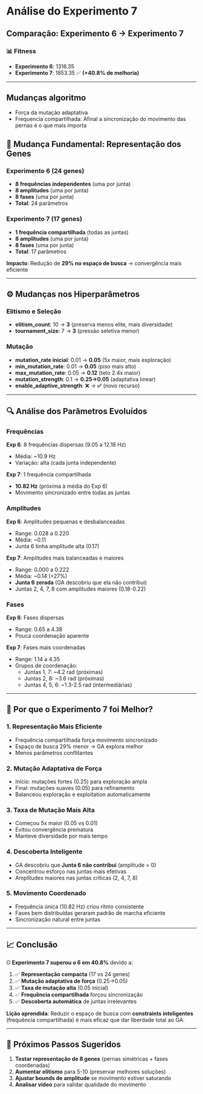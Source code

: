 # Análise do Experimento 7 

## Comparação: Experimento 6 → Experimento 7

### 📊 Fitness
- **Experimento 6**: 1316.35
- **Experimento 7**: 1853.35 ✅ **(+40.8% de melhoria)**

---
## Mudanças algoritmo
- Força da mutação adaptativa
- Frequencia compartilhada: Afinal a sincronização do movimento das pernas é o que mais importa 

## 🔄 Mudança Fundamental: Representação dos Genes
### Experimento 6 (24 genes)
- **8 frequências independentes** (uma por junta)
- **8 amplitudes** (uma por junta)
- **8 fases** (uma por junta)
- **Total**: 24 parâmetros

### Experimento 7 (17 genes)
- **1 frequência compartilhada** (todas as juntas)
- **8 amplitudes** (uma por junta)
- **8 fases** (uma por junta)
- **Total**: 17 parâmetros

**Impacto**: Redução de **29% no espaço de busca** → convergência mais eficiente

---

## ⚙️ Mudanças nos Hiperparâmetros

### Elitismo e Seleção
- **elitism_count**: 10 → **3** (preserva menos elite, mais diversidade)
- **tournament_size**: 7 → **3** (pressão seletiva menor)

### Mutação
- **mutation_rate inicial**: 0.01 → **0.05** (5x maior, mais exploração)
- **min_mutation_rate**: 0.01 → **0.05** (piso mais alto)
- **max_mutation_rate**: 0.05 → **0.12** (teto 2.4x maior)
- **mutation_strength**: 0.1 → **0.25→0.05** (adaptativa linear)
- **enable_adaptive_strength**: ❌ → **✅** (novo recurso)

---

## 🔍 Análise dos Parâmetros Evoluídos

### Frequências
**Exp 6**: 8 frequências dispersas (9.05 a 12.18 Hz)
- Média: ~10.9 Hz
- Variação: alta (cada junta independente)

**Exp 7**: 1 frequência compartilhada
- **10.82 Hz** (próxima à média do Exp 6)
- Movimento sincronizado entre todas as juntas

### Amplitudes
**Exp 6**: Amplitudes pequenas e desbalanceadas
- Range: 0.028 a 0.220
- Média: ~0.11
- Junta 6 tinha amplitude alta (0.17)

**Exp 7**: Amplitudes mais balanceadas e maiores
- Range: 0.000 a 0.222
- Média: ~0.14 (+27%)
- **Junta 6 zerada** (GA descobriu que ela não contribui)
- Juntas 2, 4, 7, 8 com amplitudes maiores (0.18-0.22)

### Fases
**Exp 6**: Fases dispersas
- Range: 0.65 a 4.38
- Pouca coordenação aparente

**Exp 7**: Fases mais coordenadas
- Range: 1.14 a 4.35
- Grupos de coordenação:
  - Juntas 1, 7: ~4.2 rad (próximas)
  - Juntas 2, 8: ~3.6 rad (próximas)
  - Juntas 4, 5, 6: ~1.3-2.5 rad (intermediárias)

---

## 🎯 Por que o Experimento 7 foi Melhor?

### 1. **Representação Mais Eficiente**
- Frequência compartilhada força movimento sincronizado
- Espaço de busca 29% menor → GA explora melhor
- Menos parâmetros conflitantes

### 2. **Mutação Adaptativa de Força**
- Início: mutações fortes (0.25) para exploração ampla
- Final: mutações suaves (0.05) para refinamento
- Balanceou exploração e exploitation automaticamente

### 3. **Taxa de Mutação Mais Alta**
- Começou 5x maior (0.05 vs 0.01)
- Evitou convergência prematura
- Manteve diversidade por mais tempo

### 4. **Descoberta Inteligente**
- GA descobriu que **Junta 6 não contribui** (amplitude = 0)
- Concentrou esforço nas juntas mais efetivas
- Amplitudes maiores nas juntas críticas (2, 4, 7, 8)

### 5. **Movimento Coordenado**
- Frequência única (10.82 Hz) criou ritmo consistente
- Fases bem distribuídas geraram padrão de marcha eficiente
- Sincronização natural entre juntas

---

## 📈 Conclusão

O **Experimento 7 superou o 6 em 40.8%** devido a:

1. ✅ **Representação compacta** (17 vs 24 genes)
2. ✅ **Mutação adaptativa de força** (0.25→0.05)
3. ✅ **Taxa de mutação alta** (0.05 inicial)
4. ✅ **Frequência compartilhada** forçou sincronização
5. ✅ **Descoberta automática** de juntas irrelevantes

**Lição aprendida**: Reduzir o espaço de busca com **constraints inteligentes** (frequência compartilhada) é mais eficaz que dar liberdade total ao GA.

---

## 🔧 Próximos Passos Sugeridos

1. **Testar representação de 8 genes** (pernas simétricas + fases coordenadas)
2. **Aumentar elitismo** para 5-10 (preservar melhores soluções)
3. **Ajustar bounds de amplitude** se movimento estiver saturando
4. **Analisar vídeo** para validar qualidade do movimento
